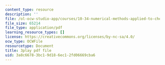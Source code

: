 ```yaml
---
content_type: resource
description: ''
file: /ol-ocw-studio-app/courses/10-34-numerical-methods-applied-to-chemical-engineering-fall-2015/3a8c66783bc19d186ec12fd06669cba6_3rIGt0GdGMY.pdf
file_size: 65214
file_type: application/pdf
learning_resource_types: []
license: https://creativecommons.org/licenses/by-nc-sa/4.0/
ocw_type: OCWFile
resourcetype: Document
title: 3play pdf file
uid: 3a8c6678-3bc1-9d18-6ec1-2fd06669cba6
---
```

